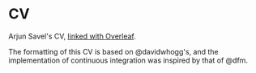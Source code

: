 # CV

Arjun Savel's CV, [linked with Overleaf](https://www.overleaf.com/).

The formatting of this CV is based on @davidwhogg's, and the implementation of continuous integration was inspired by that of @dfm.
